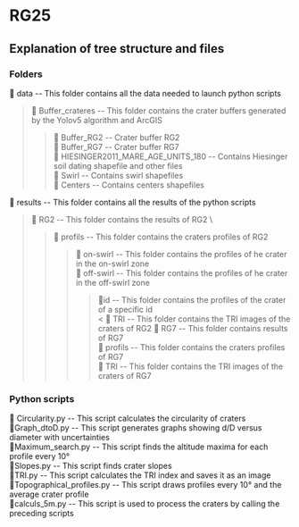 # RG25

## Explanation of tree structure and files

### Folders
📁 data -- This folder contains all the data needed to launch python scripts
> 📁 Buffer_crateres -- This folder contains the crater buffers generated by the Yolov5 algorithm and ArcGIS
>> 📁 Buffer_RG2 -- Crater buffer RG2 \
>> 📁 Buffer_RG7 -- Crater buffer RG7 \
> 📁 HIESINGER2011_MARE_AGE_UNITS_180 -- Contains Hiesinger soil dating shapefile and other files \
> 📁 Swirl -- Contains swirl shapefiles \
> 📁 Centers -- Contains centers shapefiles

📁 results -- This folder contains all the results of the python scripts
> 📁 RG2 -- This folder contains the results of RG2 \
>> 📁 profils -- This folder contains the craters profiles of RG2
>>> 📁 on-swirl -- This folder contains the profiles of he crater in the on-swirl zone \
>>> 📁 off-swirl -- This folder contains the profiles of he crater in the off-swirl zone
>>>> 📁id -- This folder contains the profiles of the crater of a specific id \
< 📁 TRI -- This folder contains the TRI images of the craters of RG2
> 📁 RG7 -- This folder contains results of RG7 \
>> 📁 profils -- This folder contains the craters profiles of RG7\
>> 📁 TRI -- This folder contains the TRI images of the craters of RG7

### Python scripts
🐍 Circularity.py -- This script calculates the circularity of craters\
🐍Graph_dtoD.py -- This script generates graphs showing d/D versus diameter with uncertainties\
🐍Maximum_search.py -- This script finds the altitude maxima for each profile every 10°\
🐍Slopes.py -- This script finds crater slopes\
🐍TRI.py -- This script calculates the TRI index and saves it as an image\
🐍Topographical_profiles.py -- This script draws profiles every 10° and the average crater profile\
🐍calculs_5m.py -- This script is used to process the craters by calling the preceding scripts